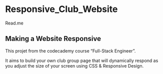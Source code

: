 # Responsive_Club_Website

Read.me

Making a Website Responsive
---

This projet from the codecademy course “Full-Stack Engineer”.

It aims to build your own club group page that will dynamically respond as you adjust the size of your screen using CSS & Responsive Design.
